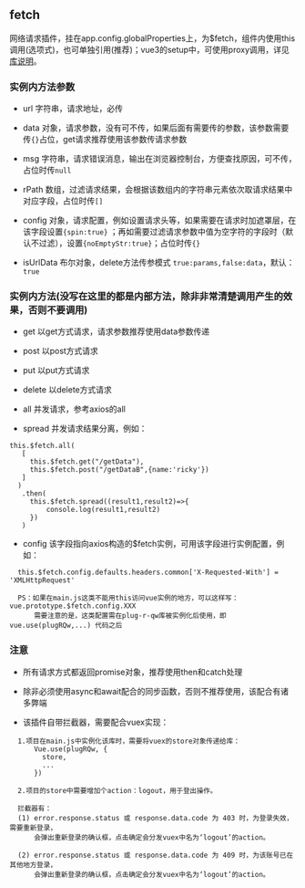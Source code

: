 ## fetch

网络请求插件，挂在app.config.globalProperties上，为$fetch，组件内使用this调用(选项式)，也可单独引用(推荐)；vue3的setup中，可使用proxy调用，详见[库说明](../../README.md)。

### 实例内方法参数

- url 字符串，请求地址，必传

- data 对象，请求参数，没有可不传，如果后面有需要传的参数，该参数需要传`{}`占位，get请求推荐使用该参数传请求参数

- msg 字符串，请求错误消息，输出在浏览器控制台，方便查找原因，可不传，占位时传`null`

- rPath 数组，过滤请求结果，会根据该数组内的字符串元素依次取请求结果中对应字段，占位时传`[]`

- config 对象，请求配置，例如设置请求头等，如果需要在请求时加遮罩层，在该字段设置`{spin:true}` ；再如需要过滤请求参数中值为空字符的字段时（默认不过滤），设置`{noEmptyStr:true}`；占位时传`{}`

- isUrlData 布尔对象，delete方法传参模式 `true:params,false:data`，默认：`true`

### 实例内方法(没写在这里的都是内部方法，除非非常清楚调用产生的效果，否则不要调用)

- get 以get方式请求，请求参数推荐使用data参数传递

- post 以post方式请求

- put 以put方式请求

- delete 以delete方式请求

- all 并发请求，参考axios的all

- spread 并发请求结果分离，例如：

```
this.$fetch.all(
   [
     this.$fetch.get("/getData"),
     this.$fetch.post("/getDataB",{name:'ricky'})
   ]
  )
   .then(
     this.$fetch.spread((result1,result2)=>{
         console.log(result1,result2)
     })
   )
```

- config 该字段指向axios构造的$fetch实例，可用该字段进行实例配置，例如：

```
  this.$fetch.config.defaults.headers.common['X-Requested-With'] = 'XMLHttpRequest'

  PS：如果在main.js这类不能用this访问vue实例的地方，可以这样写： vue.prototype.$fetch.config.XXX
      需要注意的是，这类配置需在plug-r-qw库被实例化后使用，即 vue.use(plugRQw,...) 代码之后
```

### 注意

- 所有请求方式都返回promise对象，推荐使用then和catch处理

- 除非必须使用async和await配合的同步函数，否则不推荐使用，该配合有诸多弊端

- 该插件自带拦截器，需要配合vuex实现：

```
  1.项目在main.js中实例化该库时，需要将vuex的store对象传递给库：
      Vue.use(plugRQw, {
        store,
        ...
      })

  2.项目的store中需要增加个action：logout，用于登出操作。

  拦截器有：
  (1) error.response.status 或 response.data.code 为 403 时，为登录失效，需要重新登录，
      会弹出重新登录的确认框，点击确定会分发vuex中名为‘logout’的action。

  (2) error.response.status 或 response.data.code 为 409 时，为该账号已在其他地方登录，
      会弹出重新登录的确认框，点击确定会分发vuex中名为‘logout’的action。
```
